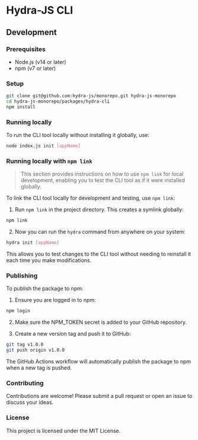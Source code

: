 # Hydra-JS CLI

## Development

### Prerequisites

- Node.js (v14 or later)
- npm (v7 or later)

### Setup

```bash
git clone git@github.com:hydra-js/monorepo.git hydra-js-monorepo
cd hydra-js-monorepo/packages/hydra-cli
npm install
```

### Running locally

To run the CLI tool locally without installing it globally, use:

```bash
node index.js init [appName]
```

### Running locally with `npm link`

> This section provides instructions on how to use `npm link` for local development, enabling you to test the CLI tool as if it were installed globally.


To link the CLI tool locally for development and testing, use `npm link`:

1. Run `npm link` in the project directory. This creates a symlink globally:

```bash
npm link
```

2. Now you can run the `hydra` command from anywhere on your system:

```bash
hydra init [appName]
```

This allows you to test changes to the CLI tool without needing to reinstall it each time you make modifications.

### Publishing

To publish the package to npm:

1. Ensure you are logged in to npm:

```bash
npm login
```

2. Make sure the NPM_TOKEN secret is added to your GitHub repository.

3. Create a new version tag and push it to GitHub:

```bash
git tag v1.0.0
git push origin v1.0.0
```

The GitHub Actions workflow will automatically publish the package to npm when a new tag is pushed.

### Contributing

Contributions are welcome! Please submit a pull request or open an issue to discuss your ideas.

### License

This project is licensed under the MIT License.

